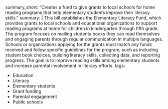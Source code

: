 summary_short: "Creates a fund to give grants to local schools for home reading programs that help elementary students improve their literacy skills."
summary: |
  This bill establishes the Elementary Literacy Fund, which provides grants to local schools and educational organizations to support reading programs at home for children in kindergarten through fifth grade. The program focuses on mailing students books they can read themselves and engaging parents through regular communication in multiple languages. Schools or organizations applying for the grants must match any funds received and follow specific guidelines for the program, such as including student book choices, building literacy skills, collecting data, and reporting progress. The goal is to improve reading skills among elementary students and increase parental involvement in literacy efforts.
tags:
  - Education
  - Literacy
  - Elementary students
  - Grant funding
  - Parental engagement
  - Public schools
